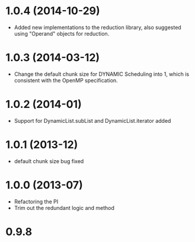 1.0.4 (2014-10-29)
===
- Added new implementations to the reduction library, also suggested using "Operand" objects for reduction.

1.0.3 (2014-03-12)
===
- Change the default chunk size for DYNAMIC Scheduling into 1, which is consistent with the OpenMP specification.

1.0.2 (2014-01)
===
- Support for DynamicList.subList and DynamicList.iterator added

1.0.1 (2013-12)
===
- default chunk size bug fixed

1.0.0 (2013-07)
===
- Refactoring the PI
- Trim out the redundant logic and method

0.9.8
===
